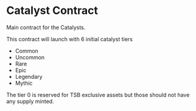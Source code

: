 # Catalyst Contract

Main contract for the Catalysts.

This contract will launch with 6 initial catalyst tiers

- Common
- Uncommon
- Rare
- Epic
- Legendary
- Mythic

The tier 0 is reserved for TSB exclusive assets but those should not have any supply minted.
